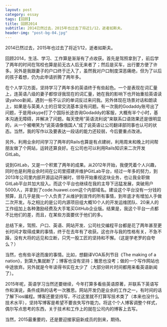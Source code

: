 ```yaml
---
layout: post
category: essay
tags: [回顾]
title: 回顾2014
subtitle: 2014已然过去，2015年也过去了将近1/12，逝者如斯夫。
header-img: "post-bg-04.jpg"
---
```


2014已然过去，2015年也过去了将近1/12，逝者如斯夫。

回顾2014，生活、学习、工作算是渐渐有了点收获。首先是驾照拿到了，前后学了两年的时间在驾校也算是前无古人后无来者了；然后是买车，出行要方便了许多。另外是我跟妻子的户口终于迁入了，虽然我对户口制度深恶痛绝，但为了以后的孩子着想，仍为此申请折腾了两年多。

在个人学习方面，坚持学习了两年多的英语终于有些起色。一个是表现在词汇量上，连英语八级的妻子都惊讶我现在的词汇量，她在我的影响下也开始重拾英语读读yahoo新闻，遇到一些不认识的单词反过来问我。另外体现在场景对话和朗读上，如果是与英美人士的日常交流基本没有问题。有一次我的Godaddy账号出了问题，于是用skype打了个国际长途咨询Godaddy的客服，大概有半个小时，基本沟通无障碍，并解决了问题。每天使用“英语流利说”来联系口语效果还是很明显的，从一个被嘲笑为“说英语像俄国人”成了说英语让公司翻译部同事也认可的状态。当然，我的写作以及要表达一段话的能力还较弱，今后要重点改进。

另外，利用业余时间学习了两年的Rails也算是有点建树，利用周末和晚上时间帮朋友做了个网站，运转还算良好。在公司也可以利用Rails知识来二次开发GitLab。

说到GitLab，又是一个积累了两年的成果。从2012年开始，我便凭着个人兴趣，同时也是利用业余时间在公司里搭建并维护GitLab平台，经过一年多的努力，到2013年公司里内部开源运动开展时，领导开始重视这块业务，也让我全职做GitLab平台并加大投入。而这个平台也继续在我的主导下迅猛发展，突破用户5000人，并拿到了code.huawei.com这个内部域名。建设这个平台没有一分钱的预算，且几乎是我一个人负责了从维护到宣传的所有事情，到年底才有增加人手做二次开发。与之相比的是公司内源项目组大概10个人的开发运维团队、20来人的工作组加上各种激励经费及大手笔买GitHub企业版。结果是，我这个平台一点都不比他们的差，而且，在某些方面要优于他们的多。

总结下来，驾照、户口、英语、网站开发、公司社交编程平台都是花了两年甚至更长时间才取得成果的事情，终于在去年有了收获。这也许与我的性格有关，不急不躁，没有大将的远见和立断，只凭一股工匠的坚持和不懈。（这是学老罗的自夸么？）

当然，也有些半途而废的事情。比如，想翻译VOA系列节目《The making of a nation》，到第九集就断了；博客也没有坚持；雅思也没考；做的一个写作网站也中途放弃。另外就是今年读得书实在太少了（大部分碎片时间都用来看英语新闻了）。

2015年呢，英语学习当然还要继续，今年打算多看些英语原著，并联系下英语写作和演说，条件成熟的话考一次雅思。网站开发仍是业余的工作之一，有时间的话了解下ios编程。博客还要坚持写，不过这里就不打算写技术类了（本来也没什么技术水平），坚持写博客是希望不要丧失写作能力。将这个个人博客调整个样式，偶尔写点思考的东西，关于技术和工作上的就在公司内的博客上去写。

当然，2015最重要的，还是要迎接家庭新成员的到来，期待。

